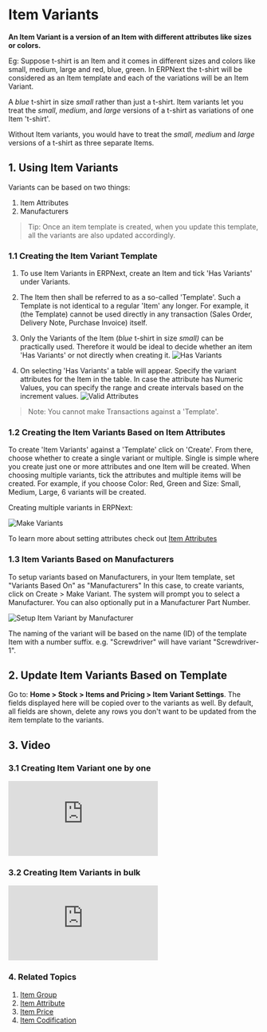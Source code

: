 <!-- add-breadcrumbs -->
# Item Variants

**An Item Variant is a version of an Item with different attributes like sizes or colors.**

Eg: Suppose t-shirt is an Item and it comes in different sizes and colors like small, medium, large and red, blue, green. In ERPNext the t-shirt will be considered as an Item template and each of the variations will be an Item Variant. 

A _blue_ t-shirt in size _small_ rather than just a t-shirt. Item variants let you treat the _small_, _medium_, and _large_ versions of a t-shirt as variations of one Item 't-shirt'.

Without Item variants, you would have to treat the _small_, _medium_ and _large_ versions of a t-shirt as three separate Items.

## 1. Using Item Variants

Variants can be based on two things:

1. Item Attributes
1. Manufacturers

> Tip: Once an item template is created, when you update this template, all the variants are also updated accordingly.

### 1.1 Creating the Item Variant Template

1. To use Item Variants in ERPNext, create an Item and tick 'Has Variants' under Variants. 

1. The Item then shall be referred to as a so-called 'Template'. Such a Template is not identical to a regular 'Item' any longer. For example, it (the Template) cannot be used directly in any transaction (Sales Order, Delivery Note, Purchase Invoice) itself.
 
1. Only the Variants of the Item (_blue_ t-shirt in size _small)_ can be practically used. Therefore it would be ideal to decide whether an item 'Has Variants' or not directly when creating it.
    <img class="screenshot" alt="Has Variants" src="{{docs_base_url}}/v12/assets/img/stock/item-has-variants.png">

1. On selecting 'Has Variants' a table will appear. Specify the variant attributes for the Item in the table. In case the attribute has Numeric Values, you can specify the range and create intervals based on the increment values.
    <img class="screenshot" alt="Valid Attributes" src="{{docs_base_url}}/v12/assets/img/stock/item-attributes.png">
> Note: You cannot make Transactions against a 'Template'.

### 1.2 Creating the Item Variants Based on Item Attributes
To create 'Item Variants' against a 'Template' click on 'Create'. From there, choose whether to create a single variant or multiple. Single is simple where you create just one or more attributes and one Item will be created. When choosing multiple variants, tick the attributes and multiple items will be created. For example, if you choose Color: Red, Green and Size: Small, Medium, Large, 6 variants will be created.

Creating multiple variants in ERPNext:

<img class="screenshot" alt="Make Variants" src="{{docs_base_url}}/v12/assets/img/stock/make-multiple-variants.png">

To learn more about setting attributes check out [Item Attributes](/docs/user/manual/en/stock/item-attribute)

### 1.3 Item Variants Based on Manufacturers

To setup variants based on Manufacturers, in your Item template, set "Variants Based On" as "Manufacturers"
In this case, to create variants, click on Create > Make Variant. The system will prompt you to select a Manufacturer. You can also optionally put in a Manufacturer Part Number.

<img class='screenshot' alt='Setup Item Variant by Manufacturer' src='{{docs_base_url}}/v12/assets/img/stock/select-mfg-for-variant.png'>

The naming of the variant will be based on the name (ID) of the template Item with a number suffix. e.g. "Screwdriver" will have variant "Screwdriver-1".

## 2. Update Item Variants Based on Template
Go to: **Home > Stock > Items and Pricing > Item Variant Settings**. The fields displayed here will be copied over to the variants as well. By default, all fields are shown, delete any rows you don't want to be updated from the item template to the variants.

## 3. Video

### 3.1 Creating Item Variant one by one
<div class="embed-container">
    <iframe src="https://www.youtube.com/embed/kogIricF40I?rel=0" frameborder="0" allow="autoplay; encrypted-media" allowfullscreen>
    </iframe>
</div>

### 3.2 Creating Item Variants in bulk
<div class="embed-container">
    <iframe src="https://www.youtube.com/embed/SngZtDIMdiQ" frameborder="0" allow="autoplay; encrypted-media" allowfullscreen>
    </iframe>
</div>

### 4. Related Topics
1. [Item Group](/docs/user/manual/en/stock/item-group)
1. [Item Attribute](/docs/user/manual/en/stock/item-attribute)
1. [Item Price](/docs/user/manual/en/stock/item-price)
1. [Item Codification](/docs/user/manual/en/stock/articles/item-codification)

